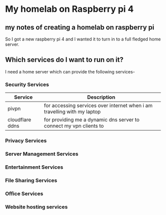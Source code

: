 # My homelab on Raspberry pi 4
my notes of creating a homelab on raspberry pi
---

So I got a new raspberry pi 4 and I wanted it to turn in to a full fledged home server. 

## Which services do I want to run on it?

I need a home server which can provide the following services-

### Security Services

| Service | Description |
| ----------- | ----------- |
| pivpn | for accessing services over internet when i am travelling with my laptop  |
| cloudflare ddns | for providing me a dynamic dns server to connect my vpn clients to  |


### Privacy Services

### Server Management Services

### Entertainment Services

### File Sharing Services

### Office Services

### Website hosting services







